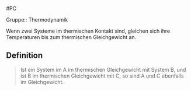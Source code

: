 #PC 

Gruppe:: Thermodynamik

Wenn zwei Systeme im thermischen Kontakt sind, gleichen sich ihre Temperaturen bis zum thermischen Gleichgewicht an.

## Definition

> Ist ein System im A im thermischen Gleichgewicht mit System B, und ist B im thermischen Gleichgewicht mit C, so sind A und C ebenfalls im Gleichgewicht.
